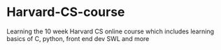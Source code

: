 # Harvard-CS-course
Learning the 10 week Harvard CS online course which includes learning basics of C, python, front end dev SWL and more
